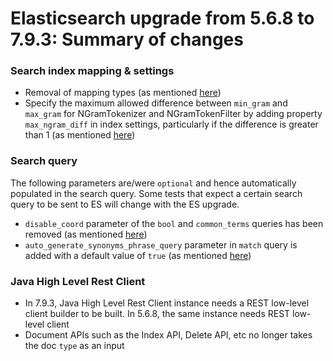 # Elasticsearch upgrade from 5.6.8 to 7.9.3: Summary of changes

### Search index mapping & settings
- Removal of mapping types (as mentioned [here](https://www.elastic.co/guide/en/elasticsearch/reference/current/removal-of-types.html))
- Specify the maximum allowed difference between `min_gram` and `max_gram` for NGramTokenizer and NGramTokenFilter by adding property `max_ngram_diff` in index settings, particularly if the difference is greater than 1 (as mentioned [here](https://www.elastic.co/guide/en/elasticsearch/reference/current/index-modules.html))


### Search query
The following parameters are/were `optional` and hence automatically populated in the search query. Some tests that expect a certain search query to be sent to ES will change with the ES upgrade.
- `disable_coord` parameter of the `bool` and `common_terms` queries has been removed (as mentioned [here](https://www.elastic.co/guide/en/elasticsearch/reference/6.8/breaking-changes-6.0.html))
- `auto_generate_synonyms_phrase_query` parameter in `match` query is added with a default value of `true` (as mentioned [here](https://www.elastic.co/guide/en/elasticsearch/reference/7.x/query-dsl-match-query.html))

### Java High Level Rest Client
- In 7.9.3, Java High Level Rest Client instance needs a REST low-level client builder to be built. In 5.6.8, the same instance needs REST low-level client
- Document APIs such as the Index API, Delete API, etc no longer takes the doc `type` as an input
